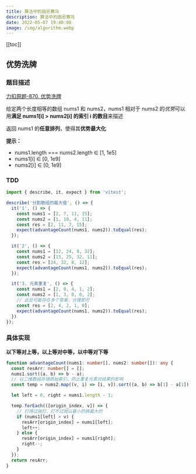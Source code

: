 ```yaml
---
title: 算法中的田忌赛马
description: 算法中的田忌赛马
date: 2022-05-07 19:40:00
image: /img/algorithm.webp
---
```


[[toc]]

## 优势洗牌

### 题目描述

[<cib-leetcode /> 力扣原题-870. 优势洗牌](https://leetcode-cn.com/problems/advantage-shuffle/)

给定两个长度相等的数组 nums1 和 nums2，nums1 相对于 nums2 的*优势*可以用**满足 nums1[i] > nums2[i] 的索引 i 的数目**来描述

返回 nums1 的**任意排列**，使得其**优势最大化**

**提示：**
- nums1.length === nums2.length ∈ [1, 1e5]
- nums1[i] ∈ [0, 1e9]
- nums2[i] ∈ [0, 1e9]

### TDD

<n-collapse>
  <n-collapse-item name="1">
    <template #header>
      <vscode-icons-file-type-testts />
      <span class="ml-1">测试代码</span>
    </template>

```ts
import { describe, it, expect } from 'vitest';

describe('分割数组的最大值', () => {
  it('1', () => {
    const nums1 = [2, 7, 11, 15];
    const nums2 = [1, 10, 4, 11];
    const res = [2, 11, 7, 15];
    expect(advantageCount(nums1, nums2)).toEqual(res);
  });

  it('2', () => {
    const nums1 = [12, 24, 8, 32];
    const nums2 = [13, 25, 32, 11];
    const res = [24, 32, 8, 12];
    expect(advantageCount(nums1, nums2)).toEqual(res);
  });

  it('3. 元素重复', () => {
    const nums1 = [2, 0, 4, 1, 2];
    const nums2 = [1, 3, 0, 0, 2];
    // 此处可能存在多个答案，合理即可
    const res = [2, 4, 2, 1, 0];
    expect(advantageCount(nums1, nums2)).toEqual(res);
  })
});
```
  </n-collapse-item>
</n-collapse>

### 具体实现

**以下等对上等，以上等对中等，以中等对下等**

```ts
function advantageCount(nums1: number[], nums2: number[]): any {
  const resArr: number[] = [];
  nums1.sort((a, b) => b - a);
  // 以二维数组存储原始索引，防止重复元素对结果的影响
  const temp = nums2.map((v, i) => [i, v]).sort((a, b) => b[1] - a[1]);

  let left = 0, right = nums1.length - 1;

  temp.forEach(([origin_index, v]) => {
    // 打得过就打，打不过就以最小的换最大的
    if (nums1[left] > v) {
      resArr[origin_index] = nums1[left];
      left++;
    } else {
      resArr[origin_index] = nums1[right];
      right--;
    }
  });
  return resArr;
}
```